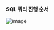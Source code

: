 **SQL 쿼리 진행 순서**

![image](https://img1.daumcdn.net/thumb/R1280x0/?scode=mtistory2&fname=https%3A%2F%2Fblog.kakaocdn.net%2Fdn%2FbLjhgu%2FbtrBMhFvXvp%2FvefRgyJA0OTaxEwrCcfZJk%2Fimg.png)
